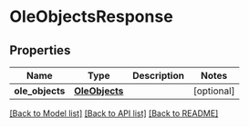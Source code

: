 # OleObjectsResponse

## Properties
Name | Type | Description | Notes
------------ | ------------- | ------------- | -------------
**ole_objects** | [**OleObjects**](OleObjects.md) |  | [optional] 

[[Back to Model list]](../README.md#documentation-for-models) [[Back to API list]](../README.md#documentation-for-api-endpoints) [[Back to README]](../README.md)


